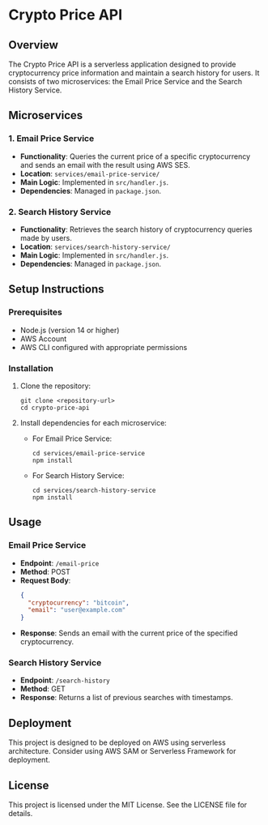 # Crypto Price API

## Overview
The Crypto Price API is a serverless application designed to provide cryptocurrency price information and maintain a search history for users. It consists of two microservices: the Email Price Service and the Search History Service.

## Microservices

### 1. Email Price Service
- **Functionality**: Queries the current price of a specific cryptocurrency and sends an email with the result using AWS SES.
- **Location**: `services/email-price-service/`
- **Main Logic**: Implemented in `src/handler.js`.
- **Dependencies**: Managed in `package.json`.

### 2. Search History Service
- **Functionality**: Retrieves the search history of cryptocurrency queries made by users.
- **Location**: `services/search-history-service/`
- **Main Logic**: Implemented in `src/handler.js`.
- **Dependencies**: Managed in `package.json`.

## Setup Instructions

### Prerequisites
- Node.js (version 14 or higher)
- AWS Account
- AWS CLI configured with appropriate permissions

### Installation
1. Clone the repository:
   ```
   git clone <repository-url>
   cd crypto-price-api
   ```

2. Install dependencies for each microservice:
   - For Email Price Service:
     ```
     cd services/email-price-service
     npm install
     ```

   - For Search History Service:
     ```
     cd services/search-history-service
     npm install
     ```

## Usage

### Email Price Service
- **Endpoint**: `/email-price`
- **Method**: POST
- **Request Body**:
  ```json
  {
    "cryptocurrency": "bitcoin",
    "email": "user@example.com"
  }
  ```
- **Response**: Sends an email with the current price of the specified cryptocurrency.

### Search History Service
- **Endpoint**: `/search-history`
- **Method**: GET
- **Response**: Returns a list of previous searches with timestamps.

## Deployment
This project is designed to be deployed on AWS using serverless architecture. Consider using AWS SAM or Serverless Framework for deployment.

## License
This project is licensed under the MIT License. See the LICENSE file for details.